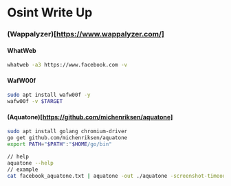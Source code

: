 # Osint Write Up

### (Wappalyzer)[https://www.wappalyzer.com/] 


#### WhatWeb

```bash
whatweb -a3 https://www.facebook.com -v
```

#### WafW00f

```bash
sudo apt install wafw00f -y
wafw00f -v $TARGET
```

#### (Aquatone)[https://github.com/michenriksen/aquatone]

```bash
sudo apt install golang chromium-driver
go get github.com/michenriksen/aquatone
export PATH="$PATH":"$HOME/go/bin"

// help
aquatone --help
// example
cat facebook_aquatone.txt | aquatone -out ./aquatone -screenshot-timeout 1000
```

